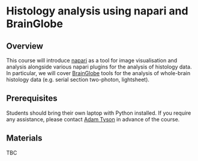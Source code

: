 # Histology analysis using napari and BrainGlobe

## Overview
This course will introduce [napari](https://napari.org) as a tool for image visualisation and analysis alongside 
various napari plugins for the analysis of histology data. In particular, we will cover [BrainGlobe](https://brainglobe.info/) 
tools for the analysis of whole-brain histology data (e.g. serial section two-photon, lightsheet).


## Prerequisites
Students should bring their own laptop with Python installed. If you require any assistance, please contact
<a href="mailto:adam.tyson@ucl.ac.uk?subject=SWC/GCNU Software Skills">Adam Tyson</a> in advance of the course.

## Materials
TBC